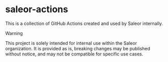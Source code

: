# saleor-actions

This is a collection of GitHub Actions created and used by Saleor internally.

> [!WARNING]
> This project is solely intended for internal use within the Saleor organization.
> It is provided as is, breaking changes may be published without notice, and may not be compatible for specific use cases.
